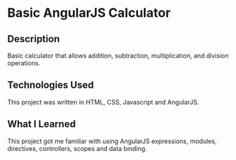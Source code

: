 # Basic AngularJS Calculator
## Description
Basic calculator that allows addition, subtraction, multiplication, and division operations.
## Technologies Used
This project was written in HTML, CSS, Javascript and AngularJS.
## What I Learned
This project got me familiar with using AngularJS expressions, modules, directives, controllers, scopes and data binding.
